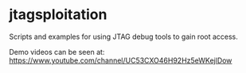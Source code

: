 # jtagsploitation
Scripts and examples for using JTAG debug tools to gain root access.

Demo videos can be seen at:
https://www.youtube.com/channel/UC53CXO46H92Hz5eWKejlDow
